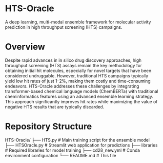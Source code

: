 # HTS-Oracle
A deep learning, multi-modal ensemble framework for molecular activity prediction in high throughput screening (HTS) campaigns.
# Overview
Despite rapid advances in in silico drug discovery approaches, high throughput screening (HTS) assays remain the key methodology for obtaining initial hit molecules, especially for novel targets that have been considered undruggable. However, traditional HTS campaigns typically yield low hit rates of just 1–2%, making them costly and time-consuming endeavors.
HTS-Oracle addresses these challenges by integrating transformer-based chemical language models (ChemBERTa) with traditional cheminformatics features using an advanced ensemble learning strategy. This approach significantly improves hit rates while maximizing the value of negative HTS results that are typically discarded.

# Repository Structure
HTS-Oracle/
├── HTS.py                 # Main training script for the ensemble model
├── HTSOracle.py          # Streamlit web application for predictions
├── libraries             # Required libraries for model training
├── cd28_new.yml         # Conda environment configuration
└── README.md            # This file
